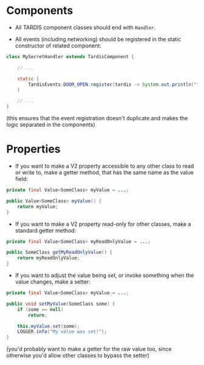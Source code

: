 # Components
- All TARDIS component classes should end with `Handler`.

- All events (including networking) should be registered in the static constructor of related component:
```java
class MySecretHandler extends TardisComponent {

    // ...

    static {
        TardisEvents.DOOR_OPEN.register(tardis -> System.out.println("the door was opened!"));
    }

    // ...
}
```
(this ensures that the event registration doesn't duplicate and makes the logic separated in the components)


# Properties
- If you want to make a V2 property accessible to any other class to read or write to, make a getter method, that has the same name as the value field:
```java
private final Value<SomeClass> myValue = ...;

public Value<SomeClass> myValue() {
    return myValue;
}
```

- If you want to make a V2 property read-only for other classes, make a standard getter method:
```java
private final Value<SomeClass> myReadOnlyValue = ...;

public SomeClass getMyReadOnlyValue() {
    return myReadOnlyValue;
}
```

- If you want to adjust the value being set, or invoke something when the value changes, make a setter:
```java
private final Value<SomeClass> myValue = ...;

public void setMyValue(SomeClass some) {
    if (some == null)
        return;

    this.myValue.set(some);
    LOGGER.info("My value was set!");
}
```
(you'd probably want to make a getter for the raw value too, since otherwise you'd allow other classes to bypass the setter)

